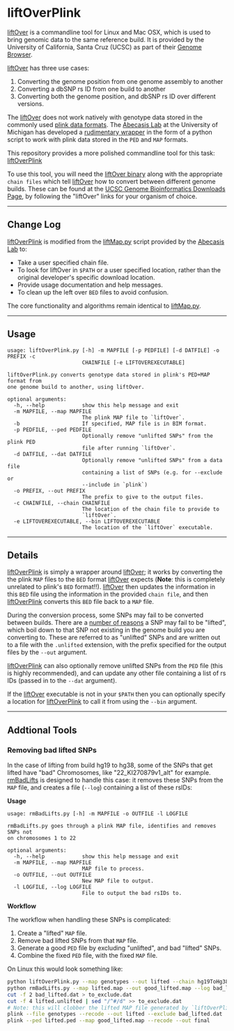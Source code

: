 liftOverPlink
=============
[liftOver][1] is a commandline tool for Linux and Mac OSX, which is used 
to bring genomic data to the same reference build. It is provided by the 
University of California, Santa Cruz (UCSC) as part of their 
[Genome Browser][2].

[liftOver][1] has three use cases:
 1. Converting the genome position from one genome assembly to another
 2. Converting a dbSNP rs ID from one build to another
 3. Converting both the genome position, and dbSNP rs ID over different
    versions.

The [liftOver][1] does not work natively with genotype data stored in
the commonly used [plink data formats][3]. The [Abecasis Lab][4] at the 
University of Michigan has developed a [rudimentary wrapper][5] in the
form of a python script to work with plink data stored in the `PED` and 
`MAP` formats.

This repository provides a more polished commandline tool for this task: 
[liftOverPlink](liftOverPlink.py)

To use this tool, you will need the [liftOver binary][6] along with the 
appropriate `chain files` which tell [liftOver][1] how to convert
between different genome builds. These can be found at the 
[UCSC Genome Bioinformatics Downloads Page][7], by following the 
"liftOver" links for your organism of choice.


[1]: http://genome.sph.umich.edu/wiki/liftOver
[2]: http://genome.ucsc.edu/
[3]: http://pngu.mgh.harvard.edu/~purcell/plink/data.shtml
[4]: http://genome.sph.umich.edu/wiki/Abecasis_Lab
[5]: http://genome.sph.umich.edu/wiki/LiftMap.py
[6]: http://hgdownload.cse.ucsc.edu/admin/exe/
[7]: http://hgdownload.cse.ucsc.edu/downloads.html

---
## Change Log

[liftOverPlink](liftOverPlink.py) is modified from the [liftMap.py][5] 
script provided by the [Abecasis Lab][4] to:
 - Take a user specified chain file.
 - To look for liftOver in `$PATH` or a user specified location, rather
   than the original developer's specific download location.
 - Provide usage documentation and help messages.
 - To clean up the left over `BED` files to avoid confusion.

The core functionality and algorithms remain identical to [liftMap.py][5].

---
## Usage

```
usage: liftOverPlink.py [-h] -m MAPFILE [-p PEDFILE] [-d DATFILE] -o PREFIX -c
                        CHAINFILE [-e LIFTOVEREXECUTABLE]

liftOverPlink.py converts genotype data stored in plink's PED+MAP format from
one genome build to another, using liftOver.

optional arguments:
  -h, --help            show this help message and exit
  -m MAPFILE, --map MAPFILE
                        The plink MAP file to `liftOver`.
  -b                    If specified, MAP file is in BIM format.
  -p PEDFILE, --ped PEDFILE
                        Optionally remove "unlifted SNPs" from the plink PED
                        file after running `liftOver`.
  -d DATFILE, --dat DATFILE
                        Optionally remove "unlifted SNPs" from a data file
                        containing a list of SNPs (e.g. for --exclude or
                        --include in `plink`)
  -o PREFIX, --out PREFIX
                        The prefix to give to the output files.
  -c CHAINFILE, --chain CHAINFILE
                        The location of the chain file to provide to
                        `liftOver`.
  -e LIFTOVEREXECUTABLE, --bin LIFTOVEREXECUTABLE
                        The location of the `liftOver` executable.
```

---
## Details

[liftOverPlink](liftOverPlink.py) is simply a wrapper around [liftOver][1];
it works by converting the the plink `MAP` files to the `BED` format
[liftOver][1] expects (**Note**: this is completely unrelated to plink's 
`BED` format!!). [liftOver][1] then updates the information in this `BED`
file using the information in the provided `chain file`, and then
[liftOverPlink](liftOverPlink.py) converts this `BED` file back to a 
`MAP` file.

During the conversion process, some SNPs may fail to be converted
between builds. There are a [number of reasons][8] a SNP may fail to be 
"lifted", which boil down to that SNP not existing in the genome build
you are converting to. These are referred to as "unlifted" SNPs and are
written out to a file with the `.unlifted` extension, with the prefix
specified for the output files by the `--out` argument.

[liftOverPlink](liftOverPlink.py) can also optionally remove unlifted
SNPs from the `PED` file (this is highly recommended), and can update
any other file containing a list of rs IDs (passed in to the `--dat` 
argument).

If the [liftOver][1] executable is not in your `$PATH` then you can
optionally specify a location for [liftOverPlink](liftOverPlink.py) to
call it from using the `--bin` argument.

[8]: http://genome.sph.umich.edu/wiki/LiftOver#Various_reasons_that_lift_over_could_fail

---
## Addtional Tools

### Removing bad lifted SNPs
In the case of lifting from build hg19 to hg38, some of the SNPs that
get lifted have "bad" Chromosomes, like "22_KI270879v1_alt" for example.
[rmBadLifts](rmBadLifts.py) is designed to handle this case: it removes
these SNPs from the `MAP` file, and creates a file (`--log`) containing
a list of these rsIDs:

**Usage**

```
usage: rmBadLifts.py [-h] -m MAPFILE -o OUTFILE -l LOGFILE

rmBadLifts.py goes through a plink MAP file, identifies and removes SNPs not
on chromosomes 1 to 22

optional arguments:
  -h, --help            show this help message and exit
  -m MAPFILE, --map MAPFILE
                        MAP file to process.
  -o OUTFILE, --out OUTFILE
                        New MAP file to output.
  -l LOGFILE, --log LOGFILE
                        File to output the bad rsIDs to.
```

**Workflow**

The workflow when handling these SNPs is complicated:
 1. Create a "lifted" `MAP` file.
 2. Remove bad lifted SNPs from that `MAP` file.
 3. Generate a good `PED` file by excluding "unlifted", and bad
    "lifted" SNPs.
 4. Combine the fixed `PED` file, with the fixed `MAP` file.

On Linux this would look something like:

```bash
python liftOverPlink.py --map genotypes --out lifted --chain hg19ToHg38.over.chain.gz
python rmBadLifts.py --map lifted.map --out good_lifted.map --log bad_lifted.dat
cut -f 2 bad_lifted.dat > to_exclude.dat
cut -f 4 lifted.unlifted | sed "/^#/d" >> to_exclude.dat 
# Note: this will clobber the lifted MAP file generated by `liftOverPlink`:
plink --file genotypes --recode --out lifted --exclude bad_lifted.dat 
plink --ped lifted.ped --map good_lifted.map --recode --out final
```

